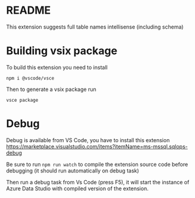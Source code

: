 # README

This extension suggests full table names intellisense (including schema)

# Building vsix package

To build this extension you need to install

```npm i @vscode/vsce```

Then to generate a vsix package run 

```vsce package```

# Debug

Debug is available from VS Code, you have to install this extension https://marketplace.visualstudio.com/items?itemName=ms-mssql.sqlops-debug

Be sure to run ```npm run watch``` 
to compile the extension source code before debugging (it should run automatically on debug task)

Then run a debug task from Vs Code (press F5), it will start the instance of Azure Data Studio with compiled version of the extension.


